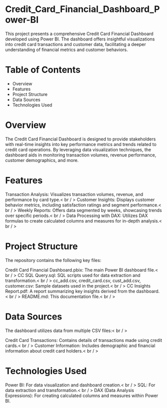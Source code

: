 # Credit_Card_Financial_Dashboard_Power-BI
This project presents a comprehensive Credit Card Financial Dashboard developed using Power BI. The dashboard offers insightful visualizations into credit card transactions and customer data, facilitating a deeper understanding of financial metrics and customer behaviors.

# Table of Contents
* Overview <br />
* Features <br />
* Project Structure <br />
* Data Sources <br />
* Technologies Used <br />

# Overview
The Credit Card Financial Dashboard is designed to provide stakeholders with real-time insights into key performance metrics and trends related to credit card operations. By leveraging data visualization techniques, the dashboard aids in monitoring transaction volumes, revenue performance, customer demographics, and more.

# Features
Transaction Analysis: Visualizes transaction volumes, revenue, and performance by card type.< br / >
Customer Insights: Displays customer behavior metrics, including satisfaction ratings and segment performance.< br / >
Weekly Reports: Offers data segmented by weeks, showcasing trends over specific periods.< br / >
Data Processing with DAX: Utilizes DAX formulas to create calculated columns and measures for in-depth analysis.< br / >

# Project Structure
The repository contains the following key files:

Credit Card Financial Dashboard.pbix: The main Power BI dashboard file.< br / >
CC SQL Query.sql: SQL scripts used for data extraction and transformation.< br / >
cc_add.csv, credit_card.csv, cust_add.csv, customer.csv: Sample datasets used in the project.< br / >
CC Insights Report.pdf: A report summarizing key insights derived from the dashboard.< br / >
README.md: This documentation file.< br / >

# Data Sources
The dashboard utilizes data from multiple CSV files:< br / >

Credit Card Transactions: Contains details of transactions made using credit cards.< br / >
Customer Information: Includes demographic and financial information about credit card holders.< br / >

# Technologies Used
Power BI: For data visualization and dashboard creation.< br / >
SQL: For data extraction and transformation.< br / >
DAX (Data Analysis Expressions): For creating calculated columns and measures within Power BI.

